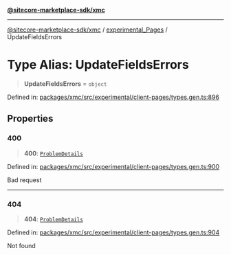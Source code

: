 [**@sitecore-marketplace-sdk/xmc**](../../../../README.md)

***

[@sitecore-marketplace-sdk/xmc](../../../../README.md) / [experimental\_Pages](../README.md) / UpdateFieldsErrors

# Type Alias: UpdateFieldsErrors

> **UpdateFieldsErrors** = `object`

Defined in: [packages/xmc/src/experimental/client-pages/types.gen.ts:896](https://github.com/Sitecore/marketplace-sdk/blob/main/packages/xmc/src/experimental/client-pages/types.gen.ts#L896)

## Properties

### 400

> **400**: [`ProblemDetails`](ProblemDetails.md)

Defined in: [packages/xmc/src/experimental/client-pages/types.gen.ts:900](https://github.com/Sitecore/marketplace-sdk/blob/main/packages/xmc/src/experimental/client-pages/types.gen.ts#L900)

Bad request

***

### 404

> **404**: [`ProblemDetails`](ProblemDetails.md)

Defined in: [packages/xmc/src/experimental/client-pages/types.gen.ts:904](https://github.com/Sitecore/marketplace-sdk/blob/main/packages/xmc/src/experimental/client-pages/types.gen.ts#L904)

Not found
